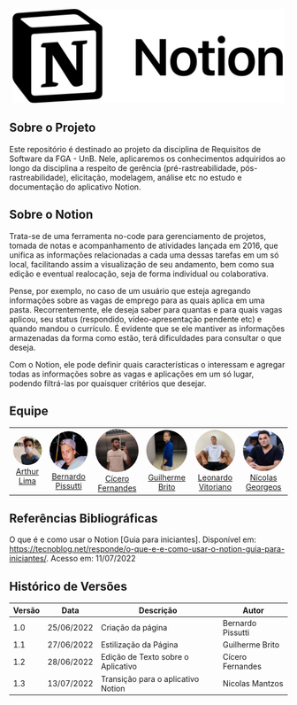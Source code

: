 <p align="center">
    <a href="https://www.notion.so/product" target="_blank">
        <img src="_media/notion_logo2.png" height="170px" alt="Logo da aplicação Notion"/>
    </a>
</p>

## Sobre o Projeto

Este repositório é destinado ao projeto da disciplina de Requisitos de Software da FGA - UnB. Nele, aplicaremos os conhecimentos adquiridos ao longo da disciplina a respeito de gerência (pré-rastreabilidade, pós-rastreabilidade), elicitação, modelagem, análise etc no estudo e documentação do aplicativo Notion.

## Sobre o Notion

Trata-se de uma ferramenta no-code para gerenciamento de projetos, tomada de notas e acompanhamento de atividades lançada em 2016, que unifica as informações relacionadas a cada uma dessas tarefas em um só local, facilitando assim a visualização de seu andamento, bem como sua edição e eventual realocação, seja de forma individual ou colaborativa.

Pense, por exemplo, no caso de um usuário que esteja agregando informações sobre as vagas de emprego para as quais aplica em uma pasta. Recorrentemente, ele deseja saber para quantas e para quais vagas aplicou, seu status (respondido, vídeo-apresentação pendente etc) e quando mandou o currículo. É evidente que se ele mantiver as informações armazenadas da forma como estão, terá dificuldades para consultar o que deseja.

Com o Notion, ele pode definir quais características o interessam e agregar todas as informações sobre as vagas e aplicações em um só lugar, podendo filtrá-las por quaisquer critérios que desejar.

## Equipe

<table>
    <tr style="text-align: center">
        <td>
            <a href="https://github.com/Arthurlima544">
                <img style="border-radius: 50%;" src="_media/arthur.jpg" width="100px;"/><br/>
                Arthur Lima
            </a>
        </td>
        <td>
            <a href="https://github.com/berssutti">
                <img style="border-radius: 50%;" src="_media/bernardo.jpg" width="100px;"/><br />         
                Bernardo Pissutti
            </a>
        </td>
        <td>
            <a href="https://github.com/ciceroff">
                <img style="border-radius: 50%;" src="_media/cicero.jpg" width="100px;"/><br />
                Cícero Fernandes
            </a>
        </td>
        <td>
            <a href="https://github.com/dev-brito">
                <img style="border-radius: 50%;" src="_media/guilherme.jpg" width="100px;"/><br />                 
                Guilherme Brito
            </a>
        </td>
        <td>
            <a href="https://github.com/leonardomilv3">
                <img style="border-radius: 50%;" src="_media/leonardo.jpg" width="100px;"/><br />         
                Leonardo Vitoriano
            </a>
        </td>
        <td>
            <a href="https://github.com/ngm1450">
                <img style="border-radius: 50%;" src="_media/nicolas.jpg" width="100px;"/><br />         
                Nícolas Georgeos
            </a>
        </td>
    </tr>
</table>

## Referências Bibliográficas

O que é e como usar o Notion [Guia para iniciantes]. Disponível em: https://tecnoblog.net/responde/o-que-e-e-como-usar-o-notion-guia-para-iniciantes/. Acesso em: 11/07/2022

## Histórico de Versões

| Versão | Data       | Descrição                          | Autor             |
| ------ | ---------- | ---------------------------------- | ----------------- |
| 1.0    | 25/06/2022 | Criação da página                  | Bernardo Pissutti |
| 1.1    | 27/06/2022 | Estilização da Página              | Guilherme Brito   |
| 1.2    | 28/06/2022 | Edição de Texto sobre o Aplicativo | Cícero Fernandes  |
| 1.3    | 13/07/2022 | Transição para o aplicativo Notion | Nicolas Mantzos   |
